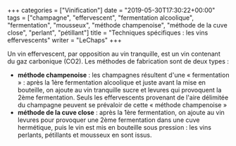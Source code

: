 +++
categories = ["Vinification"]
date = "2019-05-30T17:30:22+00:00"
tags = ["champagne", "effervescent", "fermentation alcoolique", "fermentation", "mousseux", "méthode champenoise", "méthode de la cuve close", "perlant", "pétillant"] 
title = "Techniques spécifiques : les vins effervescents"
writer = "LeChaps"
+++

Un vin effervescent, par opposition au vin tranquille, est un vin contenant du gaz carbonique (CO2). Les méthodes de fabrication sont de deux types :

* **méthode champenoise** : les champagnes résultent d'une « fermentation » : après la 1ère fermentation alcoolique et juste avant la mise en bouteille, on ajoute au vin tranquille sucre et levures qui provoquent la 2ème fermentation. Seuls les effervescents provenant de l'aire délimitée du champagne peuvent se prévaloir de cette « méthode champenoise »
* **méthode de la cuve close** : après la 1ère fermentation, on ajoute au vin levures pour provoquer une 2ème fermentation dans une cuve hermétique, puis le vin est mis en bouteille sous pression : les vins perlants, pétillants et mousseux en sont issus.
